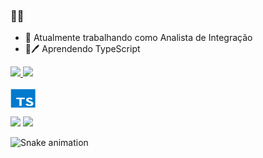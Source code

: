### 🐱‍👤

- 🔭 Atualmente trabalhando como Analista de Integração
- 📒🖊 Aprendendo TypeScript


<div>
  <a href="https://github.com/VictorTarnovski">
  <img height="180em" src="https://github-readme-stats.vercel.app/api?username=VictorTarnovski&show_icons=true&theme=dark&include_all_commits=true&count_private=true"/>
  <img height="180em" src="https://github-readme-stats.vercel.app/api/top-langs/?username=VictorTarnovski&layout=compact&langs_count=10&theme=dark"/>
  
<div>
  
<div style="display: inline_block"><br>
  <img align="center" alt="TS" height="30" width="40" src="https://raw.githubusercontent.com/devicons/devicon/master/icons/typescript/typescript-plain.svg">
</div>
<p/>
<div> 
  <a href="https://www.linkedin.com/in/victor-tarnovski-ba5269236" target="_blank"><img src="https://img.shields.io/badge/-LinkedIn-%230077B5?style=for-the-badge&logo=linkedin&logoColor=white" target="_blank"></a> 
 <a href = "mailto:victorcruztarnovski@gmail.com"><img src="https://img.shields.io/badge/-Gmail-%23333?style=for-the-badge&logo=gmail&logoColor=white" target="_blank"></a>
  </div>
    
![Snake animation](https://github.com/VictorTarnovski/VictorTarnovski/blob/output/github-contribution-grid-snake.svg)
